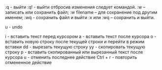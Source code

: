 :q - выйти
:q! - выйти отбросив изменения следует командой.
:w – записать или сохранить файл;
:w filename – для сохранение под другим именем;
:wq - сохранить файл и выйти
:x или :wq – сохранить и выйти.

u - undo

i  - вставить текст перед курсором
a - вставить текст после курсора
o - вставить новую строку после текущей строки и перейти в режим вставки
dd - вырезать текущую строку
yy - скопировать текущую строку
p - вставить скопированный или вырезанный текст после курсора
u - отменить последнее действие
Ctrl + r - повторить отмененное действие